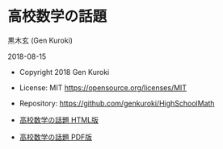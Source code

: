 # 高校数学の話題

黒木玄 (Gen Kuroki)

2018-08-15

* Copyright 2018 Gen Kuroki
* License: MIT https://opensource.org/licenses/MIT
* Repository: https://github.com/genkuroki/HighSchoolMath

* <a href="http://nbviewer.jupyter.org/github/genkuroki/HighSchoolMath/blob/master/HighSchoolMath.ipynb">高校数学の話題 HTML版</a>

* <a href="https://genkuroki.github.io/documents/HighSchoolMath/HighSchoolMath.pdf">高校数学の話題 PDF版</a>
